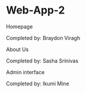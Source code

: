 # Web-App-2

Homepage

Completed by: Braydon Viragh

About Us

Completed by: Sasha Srinivas

Admin interface

Completed by: Ikumi Mine
